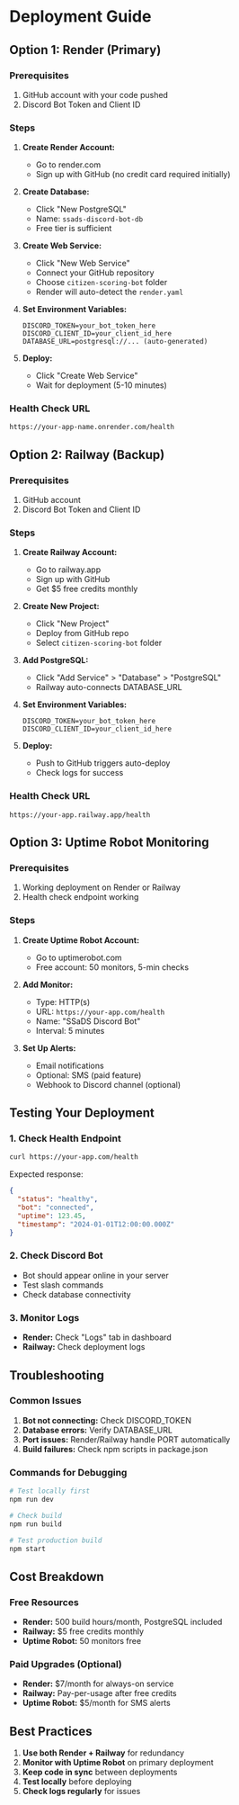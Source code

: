 # Deployment Guide

## Option 1: Render (Primary)

### Prerequisites
1. GitHub account with your code pushed
2. Discord Bot Token and Client ID

### Steps
1. **Create Render Account:**
   - Go to render.com
   - Sign up with GitHub (no credit card required initially)

2. **Create Database:**
   - Click "New PostgreSQL"
   - Name: `ssads-discord-bot-db`
   - Free tier is sufficient

3. **Create Web Service:**
   - Click "New Web Service"
   - Connect your GitHub repository
   - Choose `citizen-scoring-bot` folder
   - Render will auto-detect the `render.yaml`

4. **Set Environment Variables:**
   ```
   DISCORD_TOKEN=your_bot_token_here
   DISCORD_CLIENT_ID=your_client_id_here
   DATABASE_URL=postgresql://... (auto-generated)
   ```

5. **Deploy:**
   - Click "Create Web Service"
   - Wait for deployment (5-10 minutes)

### Health Check URL
`https://your-app-name.onrender.com/health`

## Option 2: Railway (Backup)

### Prerequisites
1. GitHub account
2. Discord Bot Token and Client ID

### Steps
1. **Create Railway Account:**
   - Go to railway.app
   - Sign up with GitHub
   - Get $5 free credits monthly

2. **Create New Project:**
   - Click "New Project"
   - Deploy from GitHub repo
   - Select `citizen-scoring-bot` folder

3. **Add PostgreSQL:**
   - Click "Add Service" > "Database" > "PostgreSQL"
   - Railway auto-connects DATABASE_URL

4. **Set Environment Variables:**
   ```
   DISCORD_TOKEN=your_bot_token_here
   DISCORD_CLIENT_ID=your_client_id_here
   ```

5. **Deploy:**
   - Push to GitHub triggers auto-deploy
   - Check logs for success

### Health Check URL
`https://your-app.railway.app/health`

## Option 3: Uptime Robot Monitoring

### Prerequisites
1. Working deployment on Render or Railway
2. Health check endpoint working

### Steps
1. **Create Uptime Robot Account:**
   - Go to uptimerobot.com
   - Free account: 50 monitors, 5-min checks

2. **Add Monitor:**
   - Type: HTTP(s)
   - URL: `https://your-app.com/health`
   - Name: "SSaDS Discord Bot"
   - Interval: 5 minutes

3. **Set Up Alerts:**
   - Email notifications
   - Optional: SMS (paid feature)
   - Webhook to Discord channel (optional)

## Testing Your Deployment

### 1. Check Health Endpoint
```bash
curl https://your-app.com/health
```

Expected response:
```json
{
  "status": "healthy",
  "bot": "connected",
  "uptime": 123.45,
  "timestamp": "2024-01-01T12:00:00.000Z"
}
```

### 2. Check Discord Bot
- Bot should appear online in your server
- Test slash commands
- Check database connectivity

### 3. Monitor Logs
- **Render:** Check "Logs" tab in dashboard
- **Railway:** Check deployment logs

## Troubleshooting

### Common Issues
1. **Bot not connecting:** Check DISCORD_TOKEN
2. **Database errors:** Verify DATABASE_URL
3. **Port issues:** Render/Railway handle PORT automatically
4. **Build failures:** Check npm scripts in package.json

### Commands for Debugging
```bash
# Test locally first
npm run dev

# Check build
npm run build

# Test production build
npm start
```

## Cost Breakdown

### Free Resources
- **Render:** 500 build hours/month, PostgreSQL included
- **Railway:** $5 free credits monthly
- **Uptime Robot:** 50 monitors free

### Paid Upgrades (Optional)
- **Render:** $7/month for always-on service
- **Railway:** Pay-per-usage after free credits
- **Uptime Robot:** $5/month for SMS alerts

## Best Practices

1. **Use both Render + Railway** for redundancy
2. **Monitor with Uptime Robot** on primary deployment
3. **Keep code in sync** between deployments
4. **Test locally** before deploying
5. **Check logs regularly** for issues